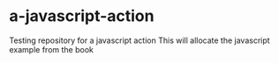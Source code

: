 # a-javascript-action
Testing repository for a javascript action
This will allocate the javascript example from the book
